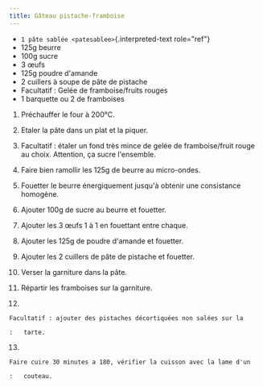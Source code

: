 ```yaml
---
title: Gâteau pistache-framboise
---
```


-   `1 pâte sablée <patesablee>`{.interpreted-text role="ref"}
-   125g beurre
-   100g sucre
-   3 œufs
-   125g poudre d'amande
-   2 cuillers à soupe de pâte de pistache
-   Facultatif : Gelée de framboise/fruits rouges
-   1 barquette ou 2 de framboises

1.  Préchauffer le four à 200°C.

2.  Etaler la pâte dans un plat et la piquer.

3.  Facultatif : étaler un fond très mince de gelée de framboise/fruit
    rouge au choix. Attention, ça sucre l'ensemble.

4.  Faire bien ramollir les 125g de beurre au micro-ondes.

5.  Fouetter le beurre énergiquement jusqu'à obtenir une consistance
    homogène.

6.  Ajouter 100g de sucre au beurre et fouetter.

7.  Ajouter les 3 œufs 1 à 1 en fouettant entre chaque.

8.  Ajouter les 125g de poudre d'amande et fouetter.

9.  Ajouter les 2 cuillers de pâte de pistache et fouetter.

10. Verser la garniture dans la pâte.

11. Répartir les framboises sur la garniture.

12.

    Facultatif : ajouter des pistaches décortiquées non salées sur la

    :   tarte.

13.

    Faire cuire 30 minutes a 180, vérifier la cuisson avec la lame d'un

    :   couteau.

